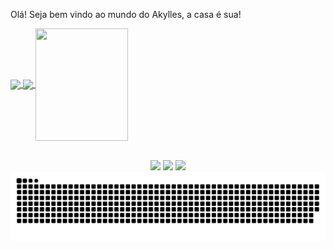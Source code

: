 Olá! Seja bem vindo ao mundo do Akylles, a casa é sua! 
 
<div>
  <a href="https://github.com/Akyllesbarros">
  <img height="180em"   align="center" src="https://github-readme-stats.vercel.app/api?username=Akyllesbarros&show_icons=true&theme=jolly&include_all_commits=true&count_private=true"/>
  <img height="180em"  align="center" src="https://github-readme-stats.vercel.app/api/top-langs/?username=Akyllesbarros&&layout=compact&hide=shell&theme=jolly"/>

  <img align="center" width="148" height="180" src="">
</div>
 <br>
<div  align="center"> 
  
  <a href="https://www.instagram.com/akyllesbarros/" target="_blank"><img src="https://img.shields.io/badge/-Instagram-%23E4405F?style=for-the-badge&logo=instagram&logoColor=white" target="_blank"></a>
  <a href="https://www.linkedin.com/in/akylles-barros-699922107/" target="_blank"><img src="https://img.shields.io/badge/-LinkedIn-%230077B5?style=for-the-badge&logo=linkedin&logoColor=white" target="_blank"></a> 
  <a href = "mailto:akylles.f.barros@hotmail.com"><img src="https://cdn3.iconfinder.com/data/icons/popular-services-brands-vol-2/512/outlook-512.png" target="_blank"></a>
  ![Snake animation](https://github.com/Akyllesbarros/Akyllesbarros/blob/output/github-contribution-grid-snake.svg)
 
</div>
 
